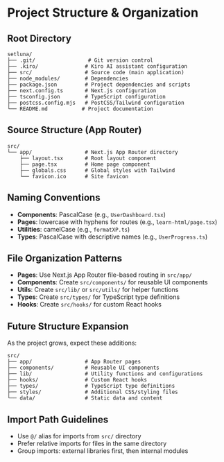 # Project Structure & Organization

## Root Directory

```
setluna/
├── .git/                 # Git version control
├── .kiro/               # Kiro AI assistant configuration
├── src/                 # Source code (main application)
├── node_modules/        # Dependencies
├── package.json         # Project dependencies and scripts
├── next.config.ts       # Next.js configuration
├── tsconfig.json        # TypeScript configuration
├── postcss.config.mjs   # PostCSS/Tailwind configuration
└── README.md           # Project documentation
```

## Source Structure (App Router)

```
src/
└── app/                 # Next.js App Router directory
    ├── layout.tsx       # Root layout component
    ├── page.tsx         # Home page component
    ├── globals.css      # Global styles with Tailwind
    └── favicon.ico      # Site favicon
```

## Naming Conventions

- **Components**: PascalCase (e.g., `UserDashboard.tsx`)
- **Pages**: lowercase with hyphens for routes (e.g., `learn-html/page.tsx`)
- **Utilities**: camelCase (e.g., `formatXP.ts`)
- **Types**: PascalCase with descriptive names (e.g., `UserProgress.ts`)

## File Organization Patterns

- **Pages**: Use Next.js App Router file-based routing in `src/app/`
- **Components**: Create `src/components/` for reusable UI components
- **Utils**: Create `src/lib/` or `src/utils/` for helper functions
- **Types**: Create `src/types/` for TypeScript type definitions
- **Hooks**: Create `src/hooks/` for custom React hooks

## Future Structure Expansion

As the project grows, expect these additions:

```
src/
├── app/                 # App Router pages
├── components/          # Reusable UI components
├── lib/                 # Utility functions and configurations
├── hooks/               # Custom React hooks
├── types/               # TypeScript type definitions
├── styles/              # Additional CSS/styling files
└── data/                # Static data and content
```

## Import Path Guidelines

- Use `@/` alias for imports from `src/` directory
- Prefer relative imports for files in the same directory
- Group imports: external libraries first, then internal modules
